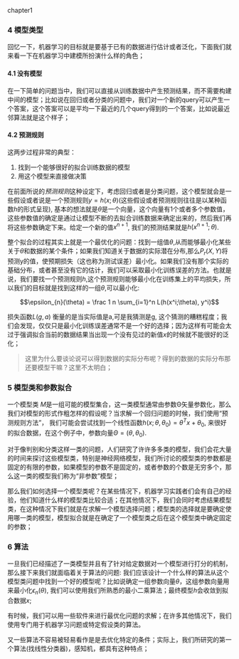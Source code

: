 chapter1





### 4 模型类型

回忆一下，机器学习的目标就是要基于已有的数据进行估计或者泛化，下面我们就来看一下在机器学习中建模所扮演什么样的角色；

#### 4.1 没有模型

在一下简单的问题当中，我们可以直接从训练数据中产生预测结果，而不需要构建中间的模型；比如说在回归或者分类的问题中，我们对一个新的query可以产生一个答案，这个答案可以是平均一下最近的几个query得到的一个答案，比如说最近邻算法就是这个样子；

#### 4.2 预测规则

这两步过程非常的典型：

1. 找到一个能够很好的拟合训练数据的模型
2. 用这个模型来直接做决策

在前面所说的*预测规则*这种设定下，考虑回归或者是分类问题，这个模型就会是一些假设或者说是一个预测规则$y = h(x;\theta)$(这些假设或者预测规则往往是以某种函数$h$的形式呈现), 基本的想法就是$\theta$是一个向量，这个向量有1个或者多个参数值，这些参数值的确定是通过让模型不断的去拟合训练数据来确定出来的，然后我们再将这些参数确定下来。给定一个新的值$x^{n+1}$, 我们的预测结果就是$h(x^{n+1};\theta)$.

整个拟合的过程其实上就是一个最优化的问题：找到一组值$\theta$,从而能够最小化某些关于$\theta$和数据的某个条件；如果我们知道关于数据的实际潜在分布,那么$P_r(X, Y)$将预测y的值，使预期损失（这也称为测试误差）最小化。如果我们没有那个实际的基础分布，或者甚至没有它的估计，我们可以采取最小化训练误差的方法。也就是说，我们要找一个预测规则$h$,这个预测规则能够最小化在训练集上的平均损失，所以我们的目标就是找到这样的一组$\theta$,可以最小化:

$$\epsilon_{n}(\theta) = \frac 1 n \sum_{i=1}^n L(h(x^i;\theta), y^i)$$

损失函数$L(g, a)$ 衡量的是当实际值是a,可是我猜测是g, 这个猜测的糟糕程度；我们会发现，仅仅只是最小化训练误差通常不是一个好的选择；因为这样有可能会太过于强调拟合当前的数据结果当出现一个没有见过的新值$x$的时候就不能很好的泛化；

>这里为什么要谈论说可以得到数据的实际分布呢？得到的数据的实际分布那还要模型干嘛？这里不太明白；



### 5 模型类和参数拟合

一个模型类 $M$是一组可能的模型集合，这一类模型通常由参数Θ矢量参数化，那么我们对模型的形式作粗怎样的假设呢？当求解一个回归问题的时候，我们使用“预测规则方法”， 我们可能会尝试找到一个线性函数$h(x;\theta, \theta_0) = \theta^Tx + \theta_0$, 来很好的拟合数据，在这个例子中，参数向量$\Theta = (\theta, \theta_0)$.

对于像判别和分类这样一类的问题，人们研究了许许多多类的模型，我们会花大量的时间来探讨这些模型类，特别是神经网络模型，我们所讨论的模型类的参数都是固定的有限的参数，如果模型的参数不是固定的，或者参数的个数是无穷多个，那么这一类的模型我们称为“非参数”模型；

那么我们如何选择一个模型类呢？在某些情况下，机器学习实践者们会有自己的经验，他们知道什么样的模型类比较合适；在其他情况下，我们会同时考虑结果模型类，在这种情况下我们就是在求解一个模型选择问题；模型类的选择就是要确定使用哪一类的模型，模型拟合就是在确定了一个模型类之后在这个模型类中确定固定的参数；



### 6 算法

一旦我们已经描述了一类模型并且有了针对给定数据对一个模型进行打分的机制，那么接下来我们就面临着关于算法的问题: 我们应该设计一个什么样的算法从这个模型类问题中找到一个好的模型呢？比如说确定一组参数向量$\theta$，这组参数向量用来最小化$\epsilon_n(\theta)$, 我们可以使用我们所熟悉的最小二乘算法；最终模型$h$会收敛到拟合数据$x$;

有时候，我们可以用一些软件来进行最优化问题的求解；在许多其他情况下，我们使用专门用于机器学习问题或特定假设类的算法。

又一些算法不容易被轻易看作是是去优化特定的条件；实际上，我们所研究的第一个算法(找线性分类器)，感知机，都具有这种特点；